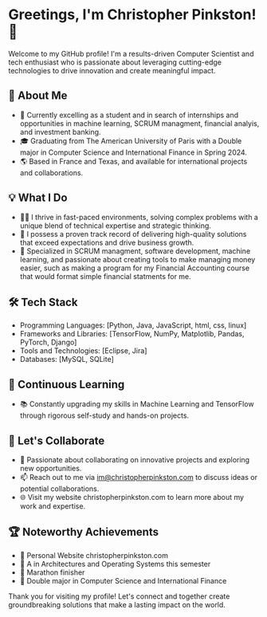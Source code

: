 # Greetings, I'm Christopher Pinkston! 👋

Welcome to my GitHub profile! I'm a results-driven Computer Scientist and tech enthusiast who is passionate about leveraging cutting-edge technologies to drive innovation and create meaningful impact.

## 🚀 About Me

- 💼 Currently excelling as a student and in search of internships and opportunities in machine learning, SCRUM managment, financial analyis, and investment banking.
- 🎓 Graduating from The American University of Paris with a Double major in Computer Science and International Finance in Spring 2024.
- 🌎 Based in France and Texas, and available for international projects and collaborations.

## 💡 What I Do

- 👨‍💻 I thrive in fast-paced environments, solving complex problems with a unique blend of technical expertise and strategic thinking.
- 💪 I possess a proven track record of delivering high-quality solutions that exceed expectations and drive business growth.
- 🌟 Specialized in SCRUM managment, software development, machine learning,  and passionate about creating tools to make managing money easier, such as making a program for my Financial Accounting course that would format simple financial statments for me. 

## 🛠️ Tech Stack

- Programming Languages: [Python, Java, JavaScript, html, css, linux]
- Frameworks and Libraries: [TensorFlow, NumPy, Matplotlib, Pandas, PyTorch, Django]
- Tools and Technologies: [Eclipse, Jira]
- Databases: [MySQL, SQLite]

## 🌱 Continuous Learning

- 📚 Constantly upgrading my skills in Machine Learning and TensorFlow through rigorous self-study and hands-on projects.

## 🤝 Let's Collaborate

- 💬 Passionate about collaborating on innovative projects and exploring new opportunities.
- 📫 Reach out to me via im@christopherpinkston.com to discuss ideas or potential collaborations.
- 🌐 Visit my website christopherpinkston.com to learn more about my work and expertise.

## 🏆 Noteworthy Achievements

- 🏅  Personal Website christopherpinkston.com
- 🌟  A in Architectures and Operating Systems this semester
- 🏅  Marathon finisher
- 🌟  Double major in Computer Science and International Finance

Thank you for visiting my profile! Let's connect and together create groundbreaking solutions that make a lasting impact on the world.



<!---
chrisPinkston/chrisPinkston is a ✨ special ✨ repository because its `README.md` (this file) appears on your GitHub profile.
You can click the Preview link to take a look at your changes.
--->
